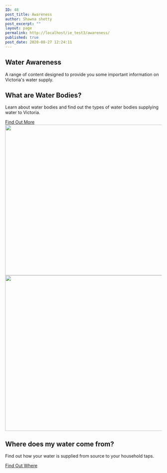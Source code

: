```yaml
---
ID: 48
post_title: Awareness
author: Shawna shetty
post_excerpt: ""
layout: page
permalink: http://localhost/ie_test3/awareness/
published: true
post_date: 2020-08-27 12:24:11
---
```

<h2>Water Awareness</h2>		
		<p>A range of content designed to provide you some important information on Victoria's water supply. </p>		
        <h2>What are Water Bodies?</h2><p><p>Learn about water bodies and find out the types of water bodies supplying water to Victoria.</p></p><a href="http://localhost/ie_test3/water-bodies"  >Find Out More</a>	
										<img width="750" height="484" src="http://localhost/ie_test3/wp-content/uploads/2020/09/tree-2363348_1920-1024x661.jpg" alt="" loading="lazy" srcset="http://localhost/ie_test3/wp-content/uploads/2020/09/tree-2363348_1920-1024x661.jpg 1024w, http://localhost/ie_test3/wp-content/uploads/2020/09/tree-2363348_1920-300x194.jpg 300w, http://localhost/ie_test3/wp-content/uploads/2020/09/tree-2363348_1920-768x496.jpg 768w, http://localhost/ie_test3/wp-content/uploads/2020/09/tree-2363348_1920-1536x992.jpg 1536w, http://localhost/ie_test3/wp-content/uploads/2020/09/tree-2363348_1920.jpg 1920w" sizes="(max-width: 750px) 100vw, 750px" />											
										<img width="750" height="500" src="http://localhost/ie_test3/wp-content/uploads/2020/09/WhatsApp-Image-2020-09-07-at-7.19.04-PM-1024x682.jpeg" alt="" loading="lazy" srcset="http://localhost/ie_test3/wp-content/uploads/2020/09/WhatsApp-Image-2020-09-07-at-7.19.04-PM-1024x682.jpeg 1024w, http://localhost/ie_test3/wp-content/uploads/2020/09/WhatsApp-Image-2020-09-07-at-7.19.04-PM-300x200.jpeg 300w, http://localhost/ie_test3/wp-content/uploads/2020/09/WhatsApp-Image-2020-09-07-at-7.19.04-PM-768x512.jpeg 768w, http://localhost/ie_test3/wp-content/uploads/2020/09/WhatsApp-Image-2020-09-07-at-7.19.04-PM-1536x1023.jpeg 1536w, http://localhost/ie_test3/wp-content/uploads/2020/09/WhatsApp-Image-2020-09-07-at-7.19.04-PM.jpeg 1600w" sizes="(max-width: 750px) 100vw, 750px" />											
        <h2>Where does my water come from?</h2><p><p>Find out how your water is supplied from source to your household taps.</p></p><a href="http://"  >Find Out Where</a>